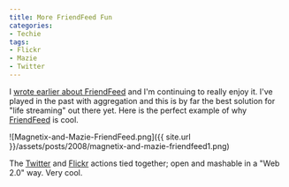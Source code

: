 ```yaml
---
title: More FriendFeed Fun
categories:
- Techie
tags:
- Flickr
- Mazie
- Twitter
---
```


I [wrote earlier about FriendFeed](http://www.slashthing.com/friendfeed-is-pretty-cool/) and I'm continuing to really enjoy it. I've played in the past with aggregation and this is by far the best solution for "life streaming" out there yet. Here is the perfect example of why [FriendFeed](http://friendfeed.com/) is cool.

![Magnetix-and-Mazie-FriendFeed.png]({{ site.url }}/assets/posts/2008/magnetix-and-mazie-friendfeed1.png)

The [Twitter](http://twitter.com/thingles/statuses/777069379) and [Flickr](http://www.flickr.com/photos/jthingelstad/2361946041/) actions tied together; open and mashable in a "Web 2.0" way. Very cool.
